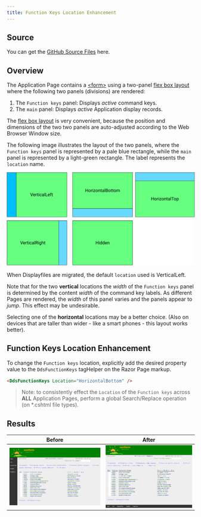 ```yaml
---
title: Function Keys Location Enhancement
---
```

## Source

You can get the [GitHub Source Files](https://github.com/asnaqsys-examples/sunfarm-ui-enhancements) here.

## Overview

The Application Page contains a [\<form\>](https://developer.mozilla.org/en-US/docs/Web/HTML/Element/form) using a two-panel [flex box layout](https://developer.mozilla.org/en-US/docs/Web/CSS/CSS_Flexible_Box_Layout/Basic_Concepts_of_Flexbox) where the following two panels (divisions) are rendered:

1. The `Function keys` panel: Displays *active* command keys.
2. The `main` panel: Displays *active* Application display records.

The [flex box layout](https://developer.mozilla.org/en-US/docs/Web/CSS/CSS_Flexible_Box_Layout/Basic_Concepts_of_Flexbox) is very convenient, because the position and dimensions of the two two panels are auto-adjusted according to the Web Browser Window size.

The following image illustrates the layout of the two panels, where the `Function keys` panel is represented by a pale blue rectangle, while the `main` panel is represented by a light-green rectangle. The label represents the `location` name.

![Location values](./images/function-key-location.svg)

When Displayfiles are migrated, the default `location` used is VerticalLeft.

Note that for the two **vertical** locations the *width* of the `Function keys` panel is determined by the content *width* of the command key labels. As different Pages are rendered, the *width* of this panel varies and the panels appear to *jump*. This effect may be undesirable.

Selecting one of the **horizontal** locations may be a better choice. (Also on devices that are taller than wider - like a smart phones - this layout works better).

## Function Keys Location Enhancement

To change the `Function keys` location, explicitly add the desired property value to the `DdsFunctionKeys` tagHelper on the Razor Page markup.

```html
<DdsFunctionKeys Location="HorizontalBottom" />
```

>Note: to consistently effect the `Location` of the `Function keys` across **ALL** Application Pages, perform a global Search/Replace operation (on *.cshtml file types).

## Results

| Before | After |
| :-: | :-: |
| ![Before](./images/logo-branded-cust-inquiry.png) | ![After](./images/logo-branded-fkeys-bottom.png) |
